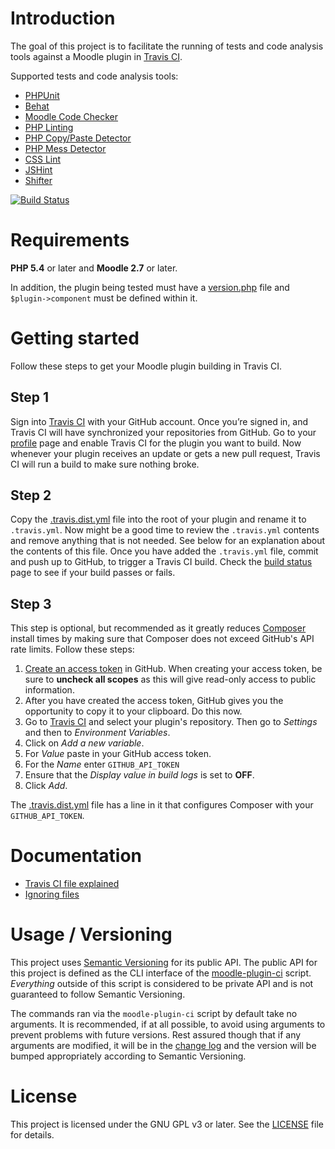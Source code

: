 # Introduction

The goal of this project is to facilitate the running of tests and code analysis tools against a Moodle plugin in
[Travis CI](https://travis-ci.org).

Supported tests and code analysis tools:
* [PHPUnit](https://phpunit.de)
* [Behat](http://behat.org/)
* [Moodle Code Checker](https://github.com/moodlehq/moodle-local_codechecker)
* [PHP Linting](https://github.com/JakubOnderka/PHP-Parallel-Lint)
* [PHP Copy/Paste Detector](https://github.com/sebastianbergmann/phpcpd)
* [PHP Mess Detector](http://phpmd.org)
* [CSS Lint](https://github.com/CSSLint/csslint)
* [JSHint](http://www.jshint.com/)
* [Shifter](https://docs.moodle.org/dev/YUI/Shifter)

[![Build Status](https://travis-ci.org/moodlerooms/moodle-plugin-ci.svg?branch=master)](https://travis-ci.org/moodlerooms/moodle-plugin-ci)

# Requirements
**PHP 5.4** or later and **Moodle 2.7** or later.

In addition, the plugin being tested must have a [version.php](https://docs.moodle.org/dev/version.php) file
and `$plugin->component` must be defined within it.

# Getting started

Follow these steps to get your Moodle plugin building in Travis CI.

## Step 1

Sign into [Travis CI](https://travis-ci.org) with your GitHub account. Once you’re signed in, and Travis CI will have
synchronized your repositories from GitHub.  Go to your [profile](https://travis-ci.org/profile) page and enable Travis CI
for the plugin you want to build.  Now whenever your plugin receives an update or gets a new pull request, Travis CI will
run a build to make sure nothing broke.

## Step 2

Copy the [.travis.dist.yml](.travis.dist.yml) file into the root of your plugin and rename it to `.travis.yml`. Now
might be a good time to review the `.travis.yml` contents and remove anything that is not needed.  See below for an
explanation about the contents of this file.  Once you have added the `.travis.yml` file, commit and push up to GitHub,
to trigger a Travis CI build. Check the
[build status](https://travis-ci.org/repositories) page to see if your build passes or fails.

## Step 3

This step is optional, but recommended as it greatly reduces [Composer](https://getcomposer.org) install times by making sure
that Composer does not exceed GitHub's API rate limits.  Follow these steps:

1. [Create an access token](https://help.github.com/articles/creating-an-access-token-for-command-line-use/) in GitHub.  When
   creating your access token, be sure to **uncheck all scopes** as this will give read-only access to public information.
2. After you have created the access token, GitHub gives you the opportunity to copy it to your clipboard.  Do this now.
3. Go to [Travis CI](https://travis-ci.org/repositories) and select your plugin's repository.  Then go to _Settings_ and
   then to _Environment Variables_.
4. Click on _Add a new variable_.
5. For _Value_ paste in your GitHub access token.
6. For the _Name_ enter `GITHUB_API_TOKEN`
7. Ensure that the _Display value in build logs_ is set to **OFF**.
8. Click _Add_.

The [.travis.dist.yml](.travis.dist.yml) file has a line in it that configures Composer with your `GITHUB_API_TOKEN`.

# Documentation

* [Travis CI file explained](doc/TravisFileExplained.md)
* [Ignoring files](doc/IgnoringFiles.md)

# Usage / Versioning

This project uses [Semantic Versioning](http://semver.org/) for its public API.  The public API for this project
is defined as the CLI interface of the [moodle-plugin-ci](bin/moodle-plugin-ci) script.  _Everything_ outside of this
script is considered to be private API and is not guaranteed to follow Semantic Versioning.

The commands ran via the `moodle-plugin-ci` script by default take no arguments.  It is recommended, if at all possible,
to avoid using arguments to prevent problems with future versions.  Rest assured though that if any arguments are
modified, it will be in the [change log](CHANGELOG.md) and the version will be bumped appropriately according to
Semantic Versioning.

# License

This project is licensed under the GNU GPL v3 or later.  See the [LICENSE](LICENSE) file for details.
